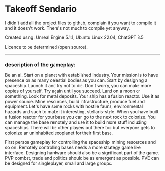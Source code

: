 # Takeoff Sendario

I didn't add all the project files to github, complain if you want to compile it and it doesn't work. There's not much to compile yet anyway.

Created using: Unreal Engine 5.1.1, Ubuntu Linux 22.04, ChatGPT 3.5

Licence to be determined (open source).

---

### description of the gameplay:

Be an ai.
Start on a planet with established industry.
Your mission is to have presence on as many celestial bodies as you can.
Start by designing a spaceship.
Launch it and try not to die.
Don't worry, you can make more copies of yourself. Try again until you succeed.
Land on a moon or something.
Look for metal deposits.
Your ship has a fusion reactor. Use it as power source.
Mine resources, build infrastructure, produce fuel and equipment.
Let's have some rocks with hostile fauna, environmental hazards and such to make it interesting, stellaris-style.
When you have built a fusion reactor for your base you can go to the next rock to colonize.
You can manage the base remotely and use it to build more stuff including spaceships.
There will be other players out there too but everyone gets to colonize an uninhabited exoplanet for their first base.

First person gameplay for controlling the spaceship, mining resources and so on.
Remotely controlling bases needs a more strategy game like interface.
Designing hardware should also be a significant part of the game.
PVP combat, trade and politics should be as emergent as possible.
PVE can be designed for singleplayer, small and large groups.
